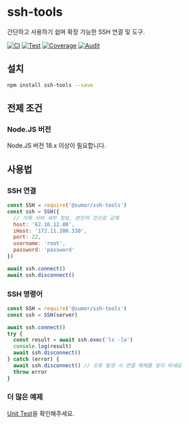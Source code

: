 # ssh-tools

간단하고 사용하기 쉽며 확장 가능한 SSH 연결 및 도구.

[![CI](https://github.com/sumor-cloud/ssh-tools/actions/workflows/ci.yml/badge.svg)](https://github.com/sumor-cloud/ssh-tools/actions/workflows/ci.yml)
[![Test](https://github.com/sumor-cloud/ssh-tools/actions/workflows/ut.yml/badge.svg)](https://github.com/sumor-cloud/ssh-tools/actions/workflows/ut.yml)
[![Coverage](https://github.com/sumor-cloud/ssh-tools/actions/workflows/coverage.yml/badge.svg)](https://github.com/sumor-cloud/ssh-tools/actions/workflows/coverage.yml)
[![Audit](https://github.com/sumor-cloud/ssh-tools/actions/workflows/audit.yml/badge.svg)](https://github.com/sumor-cloud/ssh-tools/actions/workflows/audit.yml)

## 설치

```bash
npm install ssh-tools --save
```

## 전제 조건

### Node.JS 버전

Node.JS 버전 18.x 이상이 필요합니다.

## 사용법

### SSH 연결

```javascript
const SSH = require('@sumor/ssh-tools')
const ssh = SSH({
  // 가짜 서버 세부 정보, 본인의 것으로 교체
  host: '62.16.12.88',
  iHost: '172.11.200.330',
  port: 22,
  username: 'root',
  password: 'password'
})

await ssh.connect()
await ssh.disconnect()
```

### SSH 명령어

```javascript
const SSH = require('@sumor/ssh-tools')
const ssh = SSH(server)

await ssh.connect()
try {
  const result = await ssh.exec('ls -la')
  console.log(result)
  await ssh.disconnect()
} catch (error) {
  await ssh.disconnect() // 오류 발생 시 연결 해제를 잊지 마세요
  throw error
}
```

### 더 많은 예제

[Unit Test](https://github.com/sumor-cloud/ssh-tools/tree/main/test)을 확인해주세요.
